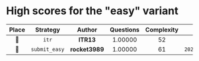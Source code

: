 # High scores for the "easy" variant

| Place | Strategy | Author | Questions | Complexity | Source |
|:-----:|:--------:|:------:|:---------:|:----------:|:------:|
| :1st_place_medal: | `itr` | **ITR13** | 1.00000 | 52 | `20240918_001159_itr.py` |
| :2nd_place_medal: | `submit_easy` | **rocket3989** | 1.00000 | 61 | `20240917_224518_submit_easy.py` |
